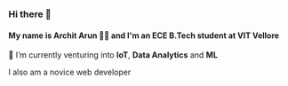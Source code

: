 ### Hi there 👋
#### My name is Archit Arun 🏋️‍♂ and I'm an ECE B.Tech student at **VIT Vellore** 

🌱
I’m currently venturing into **IoT**, **Data Analytics** and **ML**

I also am a novice web developer 

<!--
**architarun/architarun** is a ✨ _special_ ✨ repository because its `README.md` (this file) appears on your GitHub profile.

Here are some ideas to get you started:

- 🔭 I’m currently working on ...
- 🌱 I’m currently learning ...
- 👯 I’m looking to collaborate on ...
- 🤔 I’m looking for help with ...
- 💬 Ask me about ...
- 📫 How to reach me: ...
- 😄 Pronouns: ...
- ⚡ Fun fact: ...
-->
